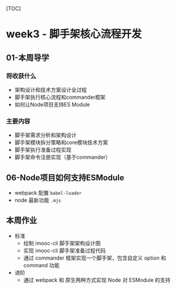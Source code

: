 [TOC]

# week3 - 脚手架核心流程开发

## 01-本周导学

### 将收获什么

* 架构设计和技术方案设计全过程
* 脚手架执行核心流程和commander框架
* 如何让Node项目支持ES Module

### 主要内容

* 脚手架需求分析和架构设计
* 脚手架模块拆分策略和core模块技术方案
* 脚手架执行准备过程实现
* 脚手架命令注册实现（基于commander）

## 06-Node项目如何支持ESModule

- webpack 配置 `babel-loader`
- node 最新功能 `.mjs`


## 本周作业
- 标准
    - 绘制 imooc-cli 脚手架架构设计图
    - 实现 imooc-cli 脚手架准备过程代码
    - 通过 commander 框架实现一个脚手架，包含自定义 option 和 command 功能
- 进阶
    - 通过 webpack 和 原生两种方式实现 Node 对 ESModule 的支持

